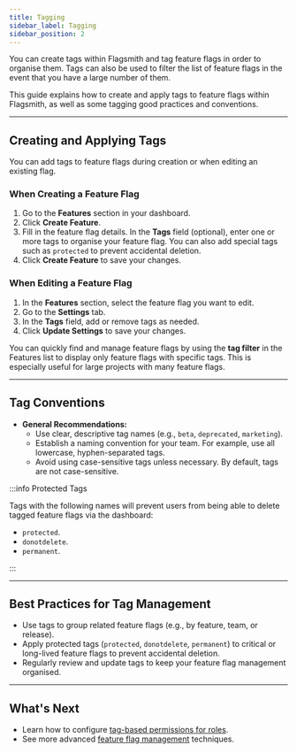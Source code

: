 ```yaml
---
title: Tagging
sidebar_label: Tagging
sidebar_position: 2
---
```


You can create tags within Flagsmith and tag feature flags in order to organise them. Tags can also be used to filter the list of feature flags in the event that you have a large number of them.

This guide explains how to create and apply tags to feature flags within Flagsmith, as well as some tagging good practices and conventions.

---

## Creating and Applying Tags

You can add tags to feature flags during creation or when editing an existing flag.

### When Creating a Feature Flag

1. Go to the **Features** section in your dashboard.
2. Click **Create Feature**.
3. Fill in the feature flag details. In the **Tags** field (optional), enter one or more tags to organise your feature flag. You can also add special tags such as `protected` to prevent accidental deletion.
4. Click **Create Feature** to save your changes.

### When Editing a Feature Flag

1. In the **Features** section, select the feature flag you want to edit.
2. Go to the **Settings** tab.
3. In the **Tags** field, add or remove tags as needed.
4. Click **Update Settings** to save your changes.

You can quickly find and manage feature flags by using the **tag filter** in the Features list to display only feature flags with specific tags. This is especially useful for large projects with many feature flags.

---

## Tag Conventions

- **General Recommendations:**
  - Use clear, descriptive tag names (e.g., `beta`, `deprecated`, `marketing`).
  - Establish a naming convention for your team. For example, use all lowercase, hyphen-separated tags.
  - Avoid using case-sensitive tags unless necessary. By default, tags are not case-sensitive.

:::info Protected Tags

Tags with the following names will prevent users from being able to delete tagged feature flags via the dashboard:

- `protected`.
- `donotdelete`.
- `permanent`.

:::


---

## Best Practices for Tag Management
- Use tags to group related feature flags (e.g., by feature, team, or release).
- Apply protected tags (`protected`, `donotdelete`, `permanent`) to critical or long-lived feature flags to prevent accidental deletion.
- Regularly review and update tags to keep your feature flag management organised.

---

## What's Next

- Learn how to configure [tag-based permissions for roles](/administration-and-security/access-control/rbac).
- See more advanced [feature flag management](/managing-flags/core-management) techniques.

